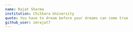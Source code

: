 ```yaml
---
name: Rajat Sharma
institution: Chitkara University
quote: You have to dream before your dreams can come true
github_user: imrajat7
---
```

